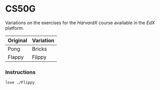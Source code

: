 # CS50G

Variations on the exercises for the _HarvardX_ course available in the _EdX_ platform.

| Original | Variation |
|----------|-----------|
| Pong     | Bricks    |
| Flappy   | Flippy    |

### Instructions

```
love ./Flippy
```